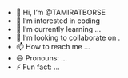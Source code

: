 - 👋 Hi, I’m @TAMIRATBORSE
- 👀 I’m interested in coding 
- 🌱 I’m currently learning ...
- 💞️ I’m looking to collaborate on .
- 📫 How to reach me ...
- 😄 Pronouns: ...
- ⚡ Fun fact: ...

<!---
TAMIRATBORSE/TAMIRATBORSE is a ✨ special ✨ repository because its `README.md` (this file) appears on your GitHub profile.
You can click the Preview link to take a look at your changes.
--->
